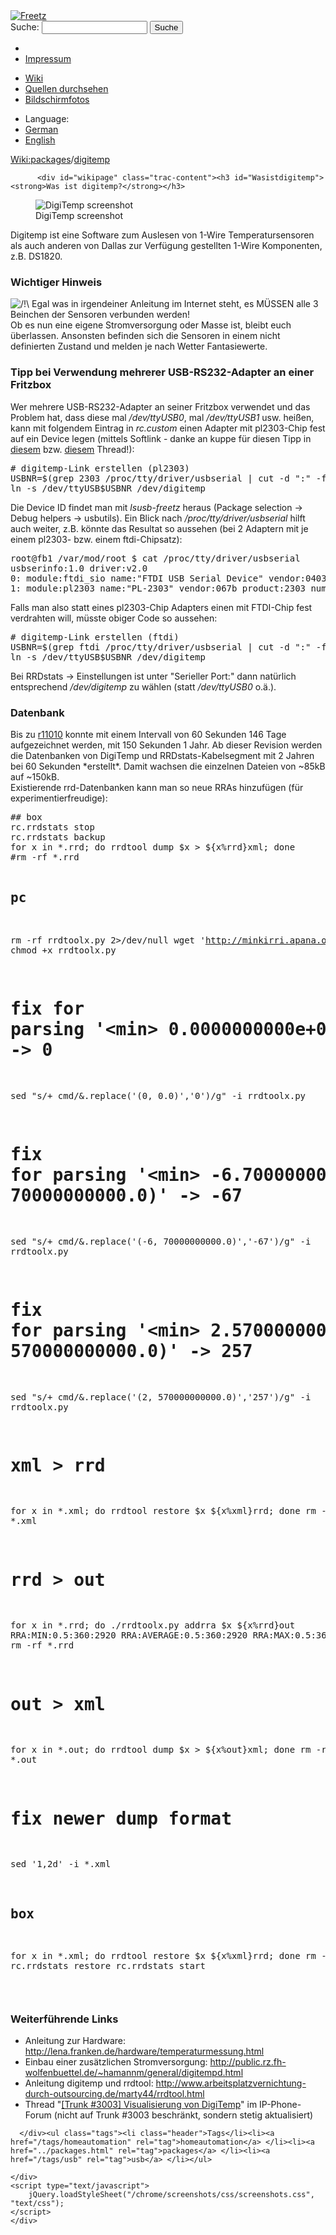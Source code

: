 <!DOCTYPE html PUBLIC "-//W3C//DTD XHTML 1.0 Strict//EN" "http://www.w3.org/TR/xhtml1/DTD/xhtml1-strict.dtd">
<html xmlns="http://www.w3.org/1999/xhtml">

  <head>
    <title>
      packages/digitemp – Freetz
    </title>
      <meta http-equiv="Content-Type" content="text/html; charset=UTF-8" />
      <meta http-equiv="X-UA-Compatible" content="IE=edge" />
    <!--[if IE]><script type="text/javascript">
      if (/^#__msie303:/.test(window.location.hash))
        window.location.replace(window.location.hash.replace(/^#__msie303:/, '#'));
    </script><![endif]-->
        <link rel="search" href="/search" />
        <link rel="help" href="../TracGuide.html" />
        <link rel="alternate" href="digitemp%3Fformat=txt" type="text/x-trac-wiki" title="Reiner Text" />
        <link rel="up" href="../packages.html" title="Übergeordnete Wiki-Seite anzeigen" />
        <link rel="start" href="/wiki" />
        <link rel="stylesheet" href="../../chrome/common/css/trac.css" type="text/css" /><link rel="stylesheet" href="../../chrome/common/css/wiki.css" type="text/css" /><link rel="stylesheet" href="../../chrome/wikiextras/css/phrases.css" type="text/css" /><link rel="stylesheet" href="../../chrome/wikiextras/css/boxes.css" type="text/css" /><link rel="stylesheet" href="../../chrome/wikiextras/css/boxes-300.css" type="text/css" /><link rel="stylesheet" href="../../chrome/wikiextras/css/boxes-narrow-toc.css" type="text/css" /><link rel="stylesheet" href="../../wikicss.css" type="text/css" /><link rel="stylesheet" href="../../chrome/tags/css/tractags.css" type="text/css" /><link rel="stylesheet" href="../../chrome/wikinegotiator/css/langmenu-ctxnav.css" type="text/css" />
        <link rel="shortcut icon" href="/favicon.ico" type="image/x-icon" />
        <link rel="icon" href="/favicon.ico" type="image/x-icon" />
      <link type="application/opensearchdescription+xml" rel="search" href="/search/opensearch" title="Freetz durchsuchen" />
      <script type="text/javascript" charset="utf-8" src="../../chrome/common/js/jquery.js"></script>
      <script type="text/javascript" charset="utf-8" src="../../chrome/common/js/babel.js"></script>
      <script type="text/javascript" charset="utf-8" src="../../chrome/common/js/messages/de.js"></script>
      <script type="text/javascript" charset="utf-8" src="../../chrome/common/js/trac.js"></script>
      <script type="text/javascript" charset="utf-8" src="../../chrome/common/js/search.js"></script>
      <script type="text/javascript" charset="utf-8" src="../../chrome/common/js/folding.js"></script>
    <script type="text/javascript">
      jQuery(document).ready(function($) {
        $("#content").find("h1,h2,h3,h4,h5,h6").addAnchor(_("Link to this section"));
        $("#content").find(".wikianchor").each(function() {
          $(this).addAnchor(babel.format(_("Link to #%(id)s"), {id: $(this).attr('id')}));
        });
        $(".foldable").enableFolding(true, true);
      });
    </script>
  </head>
  <body>
    <div id="banner">
      <div id="header">
        <a id="logo" href="/wiki"><img src="../../chrome/common/freetz_motd.png" alt="Freetz" /></a>
      </div>
      <form id="search" action="https://www.google.com/search" method="get" onsubmit="; this.elements.namedItem('q').value = this.elements.namedItem('oq').value + ' site:freetz.github.io'">
        <div>
          <label for="proj-search">Suche:</label>
          <input type="text" id="proj-search" name="oq" size="18" value="" />
          <input type="hidden" name="q" value="" />
          <input type="submit" value="Suche" />
        </div>
      </form>
      <div id="metanav" class="nav">
    <ul>
      <li class="first"><li class="last"><a href="../Impressum.html">Impressum</a></li>
    </ul>
  </div>
    </div>
    <div id="mainnav" class="nav">
    <ul>
      <li class="first active"><a href="/wiki">Wiki</a></li><li><a href="https://github.com/Freetz-NG/freetz-ng/commits/master">Quellen durchsehen</a></li><li class="last"><a href="/screenshots">Bildschirmfotos</a></li>
    </ul>
  </div>
    <div id="langmenu"><ul><li class="first"><span title="Select a language of wiki content">Language:</span></li><li class=" active"><a class="" href="digitemp.html" title="displaying language (default)">German</a></li><li class=" last"><a class=" notexist" href="/wiki/packages/digitemp.en" title="(not available)">English</a></li></ul></div><p /><div id="main">
      <div id="pagepath" class="noprint">
  <a class="pathentry first" title="Zeige WikiStart an" href="/wiki">Wiki:</a><a class="pathentry" href="../packages.html" title="Zeige packages an">packages</a><span class="pathentry sep">/</span><a class="pathentry" href="digitemp.html" title="Zeige packages/digitemp an">digitemp</a>
</div>
    <div id="content" class="wiki">
      <div class="wikipage searchable">

          <div id="wikipage" class="trac-content"><h3 id="Wasistdigitemp"><strong>Was ist digitemp?</strong></h3>
<p>
<figure><img src="/freetz-ng/screenshots/120.jpg" alt="DigiTemp screenshot" /><figcaption>DigiTemp screenshot</figcaption></figure>
</p>
<p>
Digitemp ist eine Software zum Auslesen von 1-Wire Temperatursensoren als auch anderen von Dallas zur Verfügung gestellten 1-Wire Komponenten, z.B. DS1820.
</p>
<h3 id="WichtigerHinweis">Wichtiger Hinweis</h3>
<p>
<img src="../../chrome/wikiextras-icons-16/exclamation.png" style="vertical-align: text-bottom" alt="/!\" /> Egal was in irgendeiner Anleitung im Internet steht, es MÜSSEN alle 3 Beinchen der Sensoren verbunden werden! <br /> Ob es nun eine eigene Stromversorgung oder Masse ist, bleibt euch überlassen. Ansonsten befinden sich die Sensoren in einem nicht definierten Zustand und melden je nach Wetter Fantasiewerte.
</p>
<h3 id="TippbeiVerwendungmehrererUSB-RS232-AdapteraneinerFritzbox">Tipp bei Verwendung mehrerer USB-RS232-Adapter an einer Fritzbox</h3>
<p>
Wer mehrere USB-RS232-Adapter an seiner Fritzbox verwendet und das Problem hat, dass diese mal <em>/dev/ttyUSB0</em>, mal <em>/dev/ttyUSB1</em> usw. heißen, kann mit folgendem Eintrag in <em>rc.custom</em> einen Adapter mit pl2303-Chip fest auf ein Device legen (mittels Softlink - danke an kuppe für diesen Tipp in <a class="ext-link" href="http://www.ip-phone-forum.de/showthread.php?p=1586380#post1586380"><span class="icon">​</span>diesem</a> bzw. <a class="ext-link" href="http://www.ip-phone-forum.de/showthread.php?t=221189"><span class="icon">​</span>diesem</a> Thread!):
</p>
<pre class="wiki"># digitemp-Link erstellen (pl2303)
USBNR=$(grep 2303 /proc/tty/driver/usbserial | cut -d ":" -f1)
ln -s /dev/ttyUSB$USBNR /dev/digitemp
</pre><p>
Die Device ID findet man mit <em>lsusb-freetz</em> heraus (Package selection &rarr; Debug helpers &rarr; usbutils). Ein Blick nach <em>/proc/tty/driver/usbserial</em> hilft auch weiter, z.B. könnte das Resultat so aussehen (bei 2 Adaptern mit je einem pl2303- bzw. einem ftdi-Chipsatz):
</p>
<pre class="wiki">root@fb1 /var/mod/root $ cat /proc/tty/driver/usbserial
usbserinfo:1.0 driver:v2.0
0: module:ftdi_sio name:"FTDI USB Serial Device" vendor:0403 product:6001 num_ports:1 port:1 path:usb-ahci_hcd-1.1
1: module:pl2303 name:"PL-2303" vendor:067b product:2303 num_ports:1 port:1 path:usb-ahci_hcd-1.2
</pre><p>
Falls man also statt eines pl2303-Chip Adapters einen mit FTDI-Chip fest verdrahten will, müsste obiger Code so aussehen:
</p>
<pre class="wiki"># digitemp-Link erstellen (ftdi)
USBNR=$(grep ftdi /proc/tty/driver/usbserial | cut -d ":" -f1)
ln -s /dev/ttyUSB$USBNR /dev/digitemp
</pre><p>
Bei RRDstats &rarr; Einstellungen ist unter "Serieller Port:" dann natürlich entsprechend <em>/dev/digitemp</em> zu wählen (statt <em>/dev/ttyUSB0</em> o.ä.).
</p>
<h3 id="Datenbank">Datenbank</h3>
<p>
Bis zu <a class="changeset" href="/changeset/11010" title="RRDstats:
 * *create* DigiTemp &amp; Cabel Segement Load databeases for 2 ...">r11010</a> konnte mit einem Intervall von 60 Sekunden 146 Tage aufgezeichnet werden, mit 150 Sekunden 1 Jahr. Ab dieser Revision werden die Datenbanken von DigiTemp und RRDstats-Kabelsegment mit 2 Jahren bei 60 Sekunden *erstellt*. Damit wachsen die einzelnen Dateien von ~85kB auf ~150kB.<br />
Existierende rrd-Datenbanken kann man so neue RRAs hinzufügen (für experimentierfreudige):
</p>
<pre class="wiki">## box
rc.rrdstats stop
rc.rrdstats backup
for x in *.rrd; do rrdtool dump $x &gt; ${x%rrd}xml; done
#rm -rf *.rrd

## pc
rm -rf rrdtoolx.py 2&gt;/dev/null
wget 'http://minkirri.apana.org.au/~abo/projects/rrdcollect/rrdtoolx.py'
chmod +x rrdtoolx.py
# fix for parsing '&lt;min&gt; 0.0000000000e+00 &lt;/min&gt;' =&gt; '(0, 0.0)' -&gt; 0
sed "s/+ cmd/&amp;.replace\('\(0, 0.0\)','0'\)/g" -i rrdtoolx.py
# fix for parsing '&lt;min&gt; -6.7000000000e+01 &lt;/min&gt;' =&gt; '(-6, 70000000000.0)' -&gt; -67
sed "s/+ cmd/&amp;.replace\('\(-6, 70000000000.0\)','-67'\)/g" -i rrdtoolx.py
# fix for parsing '&lt;min&gt; 2.5700000000e+02 &lt;/min&gt;' =&gt; '(2, 570000000000.0)' -&gt; 257
sed "s/+ cmd/&amp;.replace\('\(2, 570000000000.0\)','257'\)/g" -i rrdtoolx.py

# xml &gt; rrd
for x in *.xml; do rrdtool restore $x ${x%xml}rrd; done
rm -rf *.xml
# rrd &gt; out
for x in *.rrd; do ./rrdtoolx.py addrra $x ${x%rrd}out RRA:MIN:0.5:360:2920 RRA:AVERAGE:0.5:360:2920 RRA:MAX:0.5:360:2920; done
rm -rf *.rrd
# out &gt; xml
for x in *.out; do rrdtool dump $x &gt; ${x%out}xml; done
rm -rf *.out
# fix newer dump format
sed '1,2d' -i *.xml

## box
for x in *.xml; do rrdtool restore $x ${x%xml}rrd; done
rm -rf *.xml
rc.rrdstats restore
rc.rrdstats start

</pre><h3 id="WeiterführendeLinks">Weiterführende Links</h3>
<ul><li>Anleitung zur Hardware: <a class="ext-link" href="http://lena.franken.de/hardware/temperaturmessung.html"><span class="icon">​</span>http://lena.franken.de/hardware/temperaturmessung.html</a>
</li><li>Einbau einer zusätzlichen Stromversorgung: <a class="ext-link" href="http://public.rz.fh-wolfenbuettel.de/~hamannm/general/digitempd.html"><span class="icon">​</span>http://public.rz.fh-wolfenbuettel.de/~hamannm/general/digitempd.html</a>
</li><li>Anleitung digitemp und rrdtool: <a class="ext-link" href="http://www.arbeitsplatzvernichtung-durch-outsourcing.de/marty44/rrdtool.html"><span class="icon">​</span>http://www.arbeitsplatzvernichtung-durch-outsourcing.de/marty44/rrdtool.html</a>
</li><li>Thread "<a class="ext-link" href="http://www.ip-phone-forum.de/showthread.php?t=183491"><span class="icon">​</span>[Trunk #3003] Visualisierung von DigiTemp</a>" im IP-Phone-Forum (nicht auf Trunk <a class="missing ticket">#3003</a> beschränkt, sondern stetig aktualisiert)
</li></ul></div>

      </div><ul class="tags"><li class="header">Tags</li><li><a href="/tags/homeautomation" rel="tag">homeautomation</a> </li><li><a href="../packages.html" rel="tag">packages</a> </li><li><a href="/tags/usb" rel="tag">usb</a> </li></ul>

    </div>
    <script type="text/javascript">
        jQuery.loadStyleSheet("/chrome/screenshots/css/screenshots.css", "text/css");
    </script>
    </div>
  </body>
</html>
